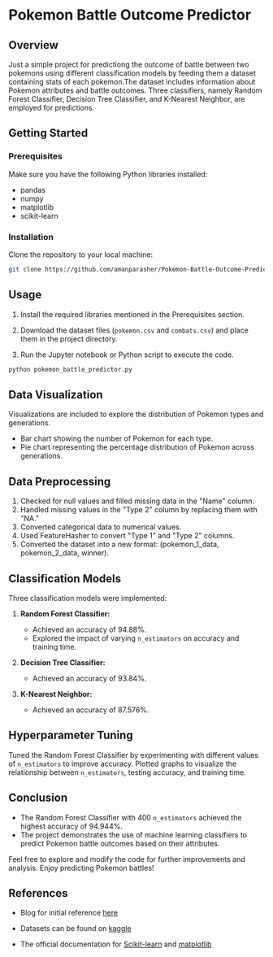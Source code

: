 # Pokemon Battle Outcome Predictor

## Overview
Just a simple project for predictiong the outcome of battle between two pokemons using different classification models by feeding them a dataset containing stats of each pokemon.The dataset includes information about Pokemon attributes and battle outcomes. Three classifiers, namely Random Forest Classifier, Decision Tree Classifier, and K-Nearest Neighbor, are employed for predictions.

## Getting Started

### Prerequisites

Make sure you have the following Python libraries installed:

- pandas
- numpy
- matplotlib
- scikit-learn

### Installation

Clone the repository to your local machine:

```bash
git clone https://github.com/amanparasher/Pokemon-Battle-Outcome-Predictor.git
```

## Usage

1. Install the required libraries mentioned in the Prerequisites section.

2. Download the dataset files (`pokemon.csv` and `combats.csv`) and place them in the project directory.

3. Run the Jupyter notebook or Python script to execute the code.

```bash
python pokemon_battle_predictor.py
```

## Data Visualization

Visualizations are included to explore the distribution of Pokemon types and generations.

- Bar chart showing the number of Pokemon for each type.
- Pie chart representing the percentage distribution of Pokemon across generations.

## Data Preprocessing

1. Checked for null values and filled missing data in the "Name" column.
2. Handled missing values in the "Type 2" column by replacing them with "NA."
3. Converted categorical data to numerical values.
4. Used FeatureHasher to convert "Type 1" and "Type 2" columns.
5. Converted the dataset into a new format: (pokemon_1_data, pokemon_2_data, winner).

## Classification Models

Three classification models were implemented:

1. **Random Forest Classifier:**
   - Achieved an accuracy of 94.88%.
   - Explored the impact of varying `n_estimators` on accuracy and training time.

2. **Decision Tree Classifier:**
   - Achieved an accuracy of 93.84%.

3. **K-Nearest Neighbor:**
   - Achieved an accuracy of 87.576%.

## Hyperparameter Tuning

Tuned the Random Forest Classifier by experimenting with different values of `n_estimators` to improve accuracy. Plotted graphs to visualize the relationship between `n_estimators`, testing accuracy, and training time.


## Conclusion

- The Random Forest Classifier with 400 `n_estimators` achieved the highest accuracy of 94.944%.
- The project demonstrates the use of machine learning classifiers to predict Pokemon battle outcomes based on their attributes.

Feel free to explore and modify the code for further improvements and analysis. Enjoy predicting Pokemon battles!






## References

* Blog for initial reference [here](https://towardsdatascience.com/become-a-pok%C3%A9mon-master-with-machine-learning-f61686542ef1)

* Datasets can be found on [kaggle](https://www.kaggle.com/datasets/terminus7/pokemon-challenge)

* The official documentation for [Scikit-learn](https://scikit-learn.org/stable) and [matplotlib](https://matplotlib.org/stable/api/index)
